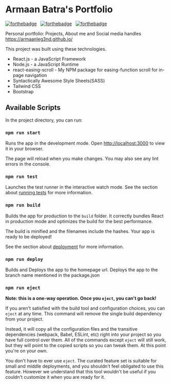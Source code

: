 # Armaan Batra's Portfolio

[![forthebadge](https://forthebadge.com/images/badges/built-with-love.svg)](https://forthebadge.com) &nbsp;
[![forthebadge](https://forthebadge.com/images/badges/made-with-javascript.svg)](https://forthebadge.com) &nbsp;
[![forthebadge](https://forthebadge.com/images/badges/open-source.svg)](https://forthebadge.com) &nbsp;

Personal portfolio: Projects, About me and Social media handles<br/>
<https://armaanleg3nd.github.io/>

This project was built using these technologies.
* React.js - a JavaScript Framework
* Node.js - a JavaScript Runtime
* react-easing-scroll - My NPM package for easing-function scroll for in-page navigation
* Syntactically Awesome Style Sheets(SASS)
* Tailwind CSS
* Bootstrap

 ## Available Scripts 
  
 In the project directory, you can run: 
  
 ### `npm run start` 
  
 Runs the app in the development mode.
 Open [http://localhost:3000](http://localhost:3000) to view it in your browser. 
  
 The page will reload when you make changes.
 You may also see any lint errors in the console. 
  
 ### `npm run test` 
  
 Launches the test runner in the interactive watch mode.
 See the section about [running tests](https://facebook.github.io/create-react-app/docs/running-tests) for more information. 
  
 ### `npm run build` 
  
 Builds the app for production to the `build` folder.
 It correctly bundles React in production mode and optimizes the build for the best performance. 
  
 The build is minified and the filenames include the hashes.
 Your app is ready to be deployed! 
  
 See the section about [deployment](https://facebook.github.io/create-react-app/docs/deployment) for more information. 
  
 ### `npm run deploy` 
  
 Builds and Deploys the app to the homepage url.
 Deploys the app to the branch name mentioned in the package.json

 ### `npm run eject` 
  
 **Note: this is a one-way operation. Once you `eject`, you can't go back!** 
  
 If you aren't satisfied with the build tool and configuration choices, you can `eject` at any time. This command will remove the single build dependency from your project. 
  
 Instead, it will copy all the configuration files and the transitive dependencies (webpack, Babel, ESLint, etc) right into your project so you have full control over them. All of the commands except `eject` will still work, but they will point to the copied scripts so you can tweak them. At this point you're on your own. 
  
 You don't have to ever use `eject`. The curated feature set is suitable for small and middle deployments, and you shouldn't feel obligated to use this feature. However we understand that this tool wouldn't be useful if you couldn't customize it when you are ready for it. 

